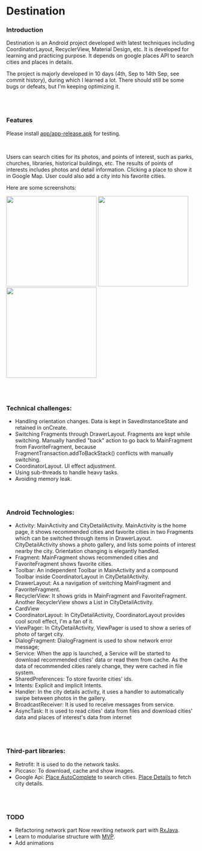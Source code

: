 # Destination
### Introduction

Destination is an Android project developed with latest techniques including CoordinatorLayout, RecyclerView, Material Design, etc. It is developed for learning and practicing purpose. 
It depends on google places API to search cities and places in details.

The project is majorly developed in 10 days (4th, Sep to 14th Sep, see commit history), during which I learned a lot. There should still be some bugs or defeats, but I'm keeping optimizing it. 

<br><br>

### Features

Please install [app/app-release.apk](https://github.com/janeeliu/Destination/blob/master/app/app-release.apk) for testing.

<br>

Users can search cities for its photos, and points of interest, such as parks, churches, libraries, historical buildings, etc. The results of points of interests includes
photos and detail information. Clicking a place to show it in Google Map. User could also add a city into his favorite cities.

Here are some screenshots:

<img src="https://github.com/janeeliu/Destination/blob/master/art/main_home.jpeg" width="240">
<img src="https://github.com/janeeliu/Destination/blob/master/art/main_drawer.jpeg" width="240">
<img src="https://github.com/janeeliu/Destination/blob/master/art/city_detail.jpeg" width="240">

<br><br>

### Technical challenges:

* Handling orientation changes. Data is kept in SavedInstanceState and retained in onCreate.
* Switching Fragments through DrawerLayout. Fragments are kept while switching. Manually handled "back" action to go back to MainFragment from FavoriteFragment, because FragmentTransaction.addToBackStack() conflicts with manually switching. 
* CoordinatorLayout. UI effect adjustment.
* Using sub-threads to handle heavy tasks.
* Avoiding memory leak.

<br><br>

### Android Technologies:

* Activity: 
MainActivity and CityDetailActivity. MainActivity is the home page, it shows recommended cities and favorite cities in two Fragments which can be switched through items in DrawerLayout. CityDetailActivity shows a photo gallery, and lists some points of interest nearby the city.
Orientation changing is elegantly handled.  
* Fragment:
MainFragment shows recommended cities and FavoriteFragment shows favorite cities. 
* Toolbar: 
An independent Toolbar in MainActivity and a compound Toolbar inside CoordinatorLayout in CityDetailActivity.
* DrawerLayout: 
As a navigation of switching MainFragment and FavoriteFragment.
* RecyclerView: 
It shows grids in MainFragment and FavoriteFragment. Another RecyclerView shows a List in CityDetailActivity.
* CardView
* CoordinatorLayout: 
In CityDetailActivity, CoordinatorLayout provides cool scroll effect, I'm a fan of it.
* ViewPager: 
In CityDetailActivity, ViewPager is used to show a series of photo of target city.
* DialogFragment: 
DialogFragment is used to show network error message;
* Service: 
When the app is launched, a Service will be started to download recommended cities' data or read them from cache. As the data of recommended cities rarely change, they were cached in file system.
* SharedPreferences: 
To store favorite cities' ids.
* Intents: 
Explicit and implicit Intents.
* Handler: 
In the city details activity, it uses a handler to automatically swipe between photos in the gallery.
* BroadcastReceiver: 
It is used to receive messages from service.
* AsyncTask: 
It is used to read cities' data from files and download cities' data and places of interest's data from internet

<br><br>

### Third-part libraries:
* Retrofit: 
It is used to do the network tasks.
* Piccaso: 
To download, cache and show images.
* Google Api: 
[Place AutoComplete](https://developers.google.com/places/web-service/autocomplete) to search cities. [Place Details](https://developers.google.com/places/web-service/details) to fetch city details.

<br><br>

### TODO

* Refactoring network part
Now rewriting network part with [RxJava](https://github.com/ReactiveX/RxJava).
* Learn to modularise structure with [MVP](http://code.tutsplus.com/tutorials/an-introduction-to-model-view-presenter-on-android--cms-26162).
* Add animations







